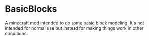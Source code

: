 BasicBlocks
===========

A minecraft mod intended to do some basic block modeling.  It's not intended for normal use but instead for making things work in other conditions.
